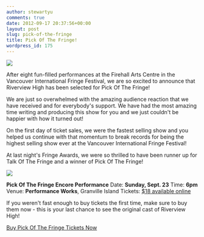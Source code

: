 ```yaml
---
author: stewartyu
comments: true
date: 2012-09-17 20:37:56+00:00
layout: post
slug: pick-of-the-fringe
title: Pick Of The Fringe!
wordpress_id: 175
---
```





![](http://www.riverviewhighthemusical.com/wp-content/uploads/2012/09/pickofthefringe-300x225.jpeg)






After eight fun-filled performances at the Firehall Arts Centre in the Vancouver International Fringe Festival, we are so excited to announce that Riverview High has been selected for Pick Of The Fringe!

We are just so overwhelmed with the amazing audience reaction that we have received and for everybody's support. We have had the most amazing time writing and producing this show for you and we just couldn't be happier with how it turned out!














On the first day of ticket sales, we were the fastest selling show and you helped us continue with that momentum to break records for being the highest selling show ever at the Vancouver International Fringe Festival!

At last night's Fringe Awards, we were so thrilled to have been runner up for Talk Of The Fringe and a winner of Pick Of The Fringe!






![](http://www.riverviewhighthemusical.com/wp-content/uploads/2012/09/pick-inside-300x223.jpeg)





**Pick Of The Fringe Encore Performance**
Date: **Sunday, Sept. 23**
Time: **6pm**
Venue: **Performance Works**, Granville Island
Tickets: [$18 available online](https://tickets.vancouverfringe.com/TheatreManager/1/login&event=2579)

If you weren't fast enough to buy tickets the first time, make sure to buy them now - this is your last chance to see the original cast of Riverview High!

[Buy Pick Of The Fringe Tickets Now](https://tickets.vancouverfringe.com/TheatreManager/1/login&event=2579)
